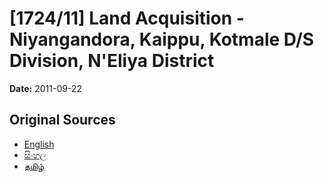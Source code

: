 # [1724/11] Land Acquisition - Niyangandora, Kaippu, Kotmale D/S Division, N'Eliya District

**Date:** 2011-09-22

## Original Sources

- [English](https://documents.gov.lk/view/extra-gazettes/2011/9/1724-11_E.pdf)
- [සිංහල](https://documents.gov.lk/view/extra-gazettes/2011/9/1724-11_S.pdf)
- [தமிழ்](https://documents.gov.lk/view/extra-gazettes/2011/9/1724-11_T.pdf)
